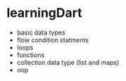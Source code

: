 # learningDart

* basic data types
* flow condition statments
* loops
* functions
* collection data type (list and maps)
* oop
